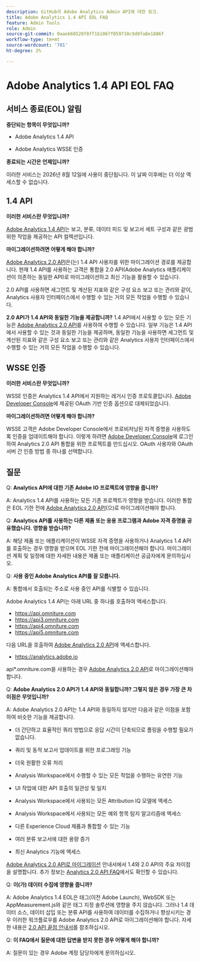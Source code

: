 ```yaml
---
description: GitHub의 Adobe Analytics Admin API에 대한 링크.
title: Adobe Analytics 1.4 API EOL FAQ
feature: Admin Tools
role: Admin
source-git-commit: 0aaeb60528f8ff1b1067f059710c9d9fa8e1886f
workflow-type: tm+mt
source-wordcount: '781'
ht-degree: 2%

---
```


# Adobe Analytics 1.4 API EOL FAQ

## 서비스 종료(EOL) 알림

**중단되는 항목이 무엇입니까?**

* Adobe Analytics 1.4 API

* Adobe Analytics WSSE 인증

**종료되는 시간은 언제입니까?**

이러한 서비스는 2026년 8월 12일에 사용이 중단됩니다. 이 날짜 이후에는 더 이상 액세스할 수 없습니다.

## 1.4 API

**이러한 서비스란 무엇입니까?**

[Adobe Analytics 1.4 API](https://developer.adobe.com/analytics-apis/docs/1.4/)는 보고, 분류, 데이터 피드 및 보고서 세트 구성과 같은 광범위한 작업을 제공하는 API 컬렉션입니다.

**마이그레이션하려면 어떻게 해야 합니까?**

[Adobe Analytics 2.0 API](https://developer.adobe.com/analytics-apis/docs/2.0/)은(는) 1.4 API 사용자를 위한 마이그레이션 경로를 제공합니다. 현재 1.4 API를 사용하는 고객은 통합을 2.0 API(Adobe Analytics 애플리케이션이 의존하는 동일한 API)로 마이그레이션하고 최신 기능을 활용할 수 있습니다.

2.0 API를 사용하면 세그먼트 및 계산된 지표와 같은 구성 요소 보고 또는 관리와 같이, Analytics 사용자 인터페이스에서 수행할 수 있는 거의 모든 작업을 수행할 수 있습니다.

**2.0 API가 1.4 API와 동일한 기능을 제공합니까?**
1.4 API에서 사용할 수 있는 모든 기능은 [Adobe Analytics 2.0 API](https://developer.adobe.com/analytics-apis/docs/2.0/)를 사용하여 수행할 수 있습니다. 일부 기능은 1.4 API에서 사용할 수 있는 것과 동일한 기능을 제공하며, 동일한 기능을 사용하면 세그먼트 및 계산된 지표와 같은 구성 요소 보고 또는 관리와 같은 Analytics 사용자 인터페이스에서 수행할 수 있는 거의 모든 작업을 수행할 수 있습니다.

## WSSE 인증

**이러한 서비스란 무엇입니까?**

WSSE 인증은 Analytics 1.4 API에서 지원하는 레거시 인증 프로토콜입니다. [Adobe Developer Console](https://developer.adobe.com/console/home)에 제공된 OAuth 기반 인증 옵션으로 대체되었습니다.

**마이그레이션하려면 어떻게 해야 합니까?**

WSSE 고객은 Adobe Developer Console에서 프로비저닝된 자격 증명을 사용하도록 인증을 업데이트해야 합니다. 이렇게 하려면 [Adobe Developer Console](https://developer.adobe.com/console/home)에 로그인하여 Analytics 2.0 API 통합을 위한 프로젝트를 만드십시오. OAuth 사용자와 OAuth 서버 간 인증 방법 중 하나를 선택합니다.

## 질문

Q: **Analytics API에 대한 기존 Adobe IO 프로젝트에 영향을 줍니까?**

A: Analytics 1.4 API를 사용하는 모든 기존 프로젝트가 영향을 받습니다. 이러한 통합은 EOL 기한 전에 [Adobe Analytics 2.0 API](https://developer.adobe.com/analytics-apis/docs/2.0/)(으)로 마이그레이션해야 합니다.

Q: **Analytics API를 사용하는 다른 제품 또는 응용 프로그램과 Adobe 자격 증명을 공유했습니다. 영향을 받습니까?**

A: 해당 제품 또는 애플리케이션이 WSSE 자격 증명을 사용하거나 Analytics 1.4 API를 호출하는 경우 영향을 받으며 EOL 기한 전에 마이그레이션해야 합니다. 마이그레이션 계획 및 일정에 대한 자세한 내용은 제품 또는 애플리케이션 공급자에게 문의하십시오.

Q: **사용 중인 Adobe Analytics API를 잘 모릅니다.**

A: 통합에서 호출되는 주소로 사용 중인 API를 식별할 수 있습니다.

Adobe Analytics 1.4 API는 아래 URL 중 하나를 호출하여 액세스합니다.
* https://api.omniture.com
* https://api3.omniture.com
* https://api4.omniture.com
* https://api5.omniture.com

다음 URL을 호출하여 [Adobe Analytics 2.0 API](https://developer.adobe.com/analytics-apis/docs/2.0/)에 액세스합니다.
* https://analytics.adobe.io

api*.omniture.com을 사용하는 경우 [Adobe Analytics 2.0 API](https://developer.adobe.com/analytics-apis/docs/2.0/)로 마이그레이션해야 합니다.

Q: **Adobe Analytics 2.0 API가 1.4 API와 동일합니까? 그렇지 않은 경우 가장 큰 차이점은 무엇입니까?**

A: Adobe Analytics 2.0 API는 1.4 API와 동일하지 않지만 다음과 같은 이점을 포함하여 비슷한 기능을 제공합니다.

* 더 간단하고 효율적인 쿼리 방법으로 응답 시간이 단축되므로 폴링을 수행할 필요가 없습니다.

* 쿼리 및 동적 보고서 업데이트를 위한 프로그래밍 기능

* 더욱 원활한 오류 처리

* Analysis Workspace에서 수행할 수 있는 모든 작업을 수행하는 유연한 기능

* UI 작업에 대한 API 호출의 일관성 및 일치

* Analysis Workspace에서 사용되는 모든 Attribution IQ 모델에 액세스

* Analysis Workspace에서 사용되는 모든 예외 항목 탐지 알고리즘에 액세스

* 다른 Experience Cloud 제품과 통합할 수 있는 기능

* 여러 분류 보고서에 대한 용량 증가

* 최신 Analytics 기능에 액세스

[Adobe Analytics 2.0 API로 마이그레이션](https://developer.adobe.com/analytics-apis/docs/2.0/guides/migration/) 안내서에서 1.4와 2.0 API의 주요 차이점을 설명합니다. 추가 정보는 [Analytics 2.0 API FAQ](https://developer.adobe.com/analytics-apis/docs/2.0/guides/faq/)에서도 확인할 수 있습니다.

Q: **이(가) 데이터 수집에 영향을 줍니까?**

A: Adobe Analytics 1.4 EOL은 태그(이전 Adobe Launch), WebSDK 또는 AppMeasurement.js와 같은 태그 지정 솔루션에 영향을 주지 않습니다. 그러나 1.4 데이터 소스, 데이터 삽입 또는 분류 API를 사용하여 데이터를 수집하거나 향상시키는 경우 이러한 워크플로우를 Adobe Analytics 2.0 API로 마이그레이션해야 합니다. 자세한 내용은 [2.0 API 끝점 안내서](https://developer.adobe.com/analytics-apis/docs/2.0/guides/endpoints/)를 참조하십시오.

Q: **이 FAQ에서 질문에 대한 답변을 받지 못한 경우 어떻게 해야 합니까?**

A: 질문이 있는 경우 Adobe 계정 담당자에게 문의하십시오.

